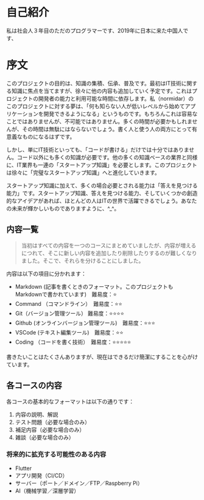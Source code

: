 # 自己紹介

私は社会人３年目のただのプログラマーです、2019年に日本に来た中国人です、

# 序文

このプロジェクトの目的は、知識の集積、伝承、普及です。最初はIT技術に関する知識に焦点を当てますが、徐々に他の内容も追加していく予定です。これはプロジェクトの開発者の能力と利用可能な時間に依存します。私（normidar）のこのプロジェクトに対する夢は、「何も知らない人が低いレベルから始めてアプリケーションを開発できるようになる」というものです。もちろんこれは容易なことではありませんが、不可能ではありません。多くの時間が必要かもしれませんが、その時間は無駄にはならないでしょう。書く人と使う人の両方にとって有意義なものになるはずです。

しかし、単にIT技術といっても、「コードが書ける」だけでは十分ではありません。コード以外にも多くの知識が必要です。他の多くの知識ベースの業界と同様に、IT業界も一連の「スタートアップ知識」を必要とします。このプロジェクトは徐々に「完璧なスタートアップ知識」へと進化していきます。

スタートアップ知識に加えて、多くの場合必要とされる能力は「答えを見つける能力」です。スタートアップ知識、答えを見つける能力、そしていくつかの創造的なアイデアがあれば、ほとんどの人はITの世界で活躍できるでしょう。あなたの未来が輝かしいものでありますように、^_^。

## 内容一覧

> 当初はすべての内容を一つのコースにまとめていましたが、内容が増えるにつれて、そこに新しい内容を追加したり削除したりするのが難しくなりました。そこで、それらを分けることにしました。

内容は以下の項目に分かれます：

- Markdown (記事を書くときのフォーマット。このプロジェクトもMarkdownで書かれています)　難易度：⭐
- Command （コマンドライン）　難易度：⭐⭐
- Git（バージョン管理ツール） 難易度：⭐⭐⭐⭐
- Github (オンラインバージョン管理ツール)　難易度：⭐⭐⭐
- VSCode (テキスト編集ツール)　難易度：⭐⭐
- Coding （コードを書く技術）　難易度：⭐⭐⭐⭐⭐

書きたいことはたくさんありますが、現在はできるだけ簡潔にすることを心がけています。

## 各コースの内容

各コースの基本的なフォーマットは以下の通りです：

1. 内容の説明、解説
2. テスト問題（必要な場合のみ）
3. 補足内容（必要な場合のみ）
4. 雑談（必要な場合のみ）

### 将来的に拡充する可能性のある内容

- Flutter
- アプリ開発（CI/CD）
- サーバー（ポート／ドメイン／FTP／Raspberry Pi）
- AI（機械学習／深層学習）
